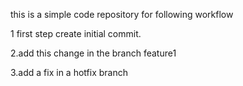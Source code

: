 this is a simple code repository for following workflow

1 first step create initial commit.

2.add this change in the branch feature1

3.add a fix in a hotfix branch
